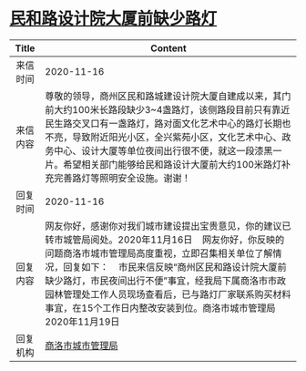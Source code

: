 # <a href="http://www.shangluo.gov.cn/zmhd/ldxxxx.jsp?urltype=leadermail.LeaderMailContentUrl&wbtreeid=1112&leadermailid=6619">民和路设计院大厦前缺少路灯</a>
| Title |                                                                                                    Content                                                                                                     |
|:-----:|----------------------------------------------------------------------------------------------------------------------------------------------------------------------------------------------------------------|
| 来信时间  | 2020-11-16                                                                                                                                                                                                     |
| 来信内容  | 尊敬的领导，商州区民和路城建设计院大厦自建成以来，其门前大约100米长路段缺少3~4盏路灯，该侧路段目前只有靠近民生路交叉口有一盏路灯，路对面文化艺术中心的路灯长期也不亮，导致附近阳光小区，全兴紫苑小区，文化艺术中心、政务中心、设计大厦等单位夜间出行很不便，就这一段漆黑一片。希望相关部门能够给民和路设计大厦前大约100米路灯补充完善路灯等照明安全设施。谢谢！                           |
| 回复时间  | 2020-11-16                                                                                                                                                                                                     |
| 回复内容  | 网友你好，感谢你对我们城市建设提出宝贵意见，你的建议已转市城管局阅处。2020年11月16日    网友你好，你反映的问题商洛市城市管理局高度重视，立即召集相关单位了解情况，回复如下：    市民来信反映“商州区民和路设计院大厦前缺少路灯，市民夜间出行不便”事宜，经我局下属商洛市市政园林管理处工作人员现场查看后，已与路灯厂家联系购买材料事宜，在15个工作日内整改安装到位。商洛市城市管理局2020年11月19日 |
| 回复机构  | <a href="../../category/agencies/商洛市城市管理局.md">商洛市城市管理局</a>                                                                                                                                                     |